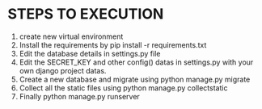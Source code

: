 # STEPS TO EXECUTION
1. create new virtual environment  <br />
2. Install the requirements by pip install -r requirements.txt  <br />
3. Edit the database details in settings.py file  <br />
4. Edit the SECRET_KEY and other config() datas in settings.py with your own django project datas.  <br />
5. Create a new database and migrate using python manage.py migrate  <br />
6. Collect all the static files using python manage.py collectstatic  <br />
7. Finally python manage.py runserver  <br />
